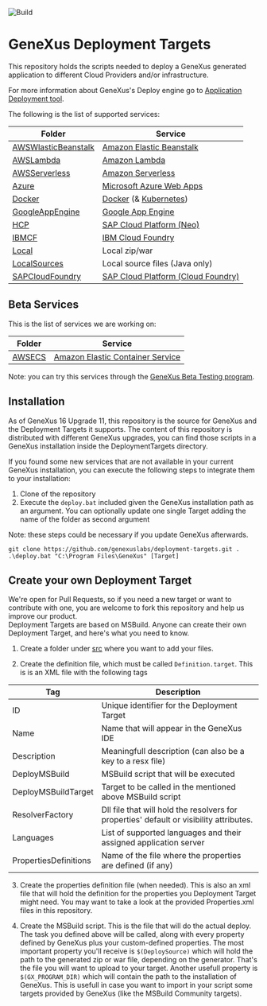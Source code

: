 ![Build](https://github.com/genexuslabs/deployment-targets/workflows/Build/badge.svg)

# GeneXus Deployment Targets

This repository holds the scripts needed to deploy a GeneXus generated application to different Cloud Providers and/or infrastructure. 

For more information about GeneXus's Deploy engine go to [Application Deployment tool](https://wiki.genexus.com/commwiki/servlet/wiki?32092).

The following is the list of supported services:

Folder|Service
---|---
[AWSWlasticBeanstalk](./src/AWSWlasticBeanstalk)|[Amazon Elastic Beanstalk](https://aws.amazon.com/elasticbeanstalk/)
[AWSLambda](./src/AWSLambda)|[Amazon Lambda](https://aws.amazon.com/lambda/)
[AWSServerless](./src/AWSServerless)|[Amazon Serverless](https://aws.amazon.com/serverless/)
[Azure](./src/Azure)|[Microsoft Azure Web Apps](https://azure.microsoft.com/en-us/services/app-service/web/)
[Docker](./src/Docker)|[Docker](https://www.docker.com/) (& [Kubernetes](https://kubernetes.io/))
[GoogleAppEngine](./src/GoogleAppEngine)|[Google App Engine](https://cloud.google.com/appengine)
[HCP](./src/HCP)|[SAP Cloud Platform (Neo)](https://www.sap.com/products/cloud-platform.html)
[IBMCF](./src/IBMCF)|[IBM Cloud Foundry](https://www.ibm.com/cloud/cloud-foundry)
[Local](./src/Local)|Local zip/war
[LocalSources](./src/LocalSources)|Local source files (Java only)
[SAPCloudFoundry](./src/SAPCloudFoundry)|[SAP Cloud Platform (Cloud Foundry)](https://www.cloudfoundry.org/the-foundry/sap-cloud-platform/)

## Beta Services
This is the list of services we are working on:

Folder|Service
---|---
[AWSECS](./src/AWSECS)| [Amazon Elastic Container Service](https://aws.amazon.com/ecs/)

Note: you can try this services through the [GeneXus Beta Testing program](https://wiki.genexus.com/commwiki/servlet/wiki?40580).

## Installation 
As of GeneXus 16 Upgrade 11, this repository is the source for GeneXus and the Deployment Targets it supports. The content of this repository is distributed with different GeneXus upgrades, you can find those scripts in a GeneXus installation inside the DeploymentTargets directory.

If you found some new services that are not available in your current GeneXus installation, you can execute the following steps to integrate them to your installation:  
1. Clone of the repository
2. Execute the `deploy.bat` included given the GeneXus installation path as an argument. You can optionally update one single Target adding the name of the folder as second argument

Note: these steps could be necessary if you update GeneXus afterwards.

```
git clone https://github.com/genexuslabs/deployment-targets.git .
.\deploy.bat "C:\Program Files\GeneXus" [Target]
```

## Create your own Deployment Target
We're open for Pull Requests, so if you need a new target or want to contribute with one, you are welcome to fork this repository and help us improve our product.  
Deployment Targets are based on MSBuild. Anyone can create their own Deployment Target, and here's what you need to know.

1. Create a folder under [src](./src) where you want to add your files.

2. Create the definition file, which must be called `Definition.target`.
This is is an XML file with the following tags

Tag|Description
---|---
ID|Unique identifier for the Deployment Target
Name|Name that will appear in the GeneXus IDE
Description|Meaningfull description (can also be a key to a resx file)
DeployMSBuild|MSBuild script that will be executed
DeployMSBuildTarget|Target to be called in the mentioned above MSBuild script
ResolverFactory|Dll file that will hold the resolvers for properties' default or visibility attributes.
Languages|List of supported languages and their assigned application server
PropertiesDefinitions|Name of the file where the properties are defined (if any)

3. Create the properties definition file (when needed). This is also an xml file that will hold the definition for the properties you Deployment Target might need. You may want to take a look at the provided Properties.xml files in this repository.

4. Create the MSBuild script. This is the file that will do the actual deploy. The task you defined above will be called, along with every property defined by GeneXus plus your custom-defined properties. The most important property you'll receive is `$(DeploySource)` which will hold the path to the generated zip or war file, depending on the generator. That's the file you will want to upload to your target. Another usefull property is `$(GX_PROGRAM_DIR)` which will contain the path to the installation of GeneXus. This is usefull in case you want to import in your script some targets provided by GeneXus (like the MSBuild Community targets).
